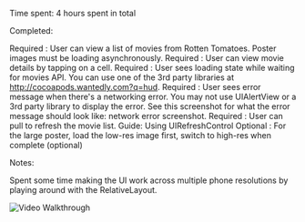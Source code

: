 Time spent: 4 hours spent in total

Completed:

Required : User can view a list of movies from Rotten Tomatoes. Poster images must be loading asynchronously.
Required : User can view movie details by tapping on a cell.
Required : User sees loading state while waiting for movies API. You can use one of the 3rd party libraries at http://cocoapods.wantedly.com?q=hud.
Required : User sees error message when there's a networking error. You may not use UIAlertView or a 3rd party library to display the error. See this screenshot for what the error message should look like: network error screenshot.
Required : User can pull to refresh the movie list. Guide: Using UIRefreshControl
Optional : For the large poster, load the low-res image first, switch to high-res when complete (optional)

Notes:

Spent some time making the UI work across multiple phone resolutions by playing around with the RelativeLayout.

![Video Walkthrough](demo.gif)
